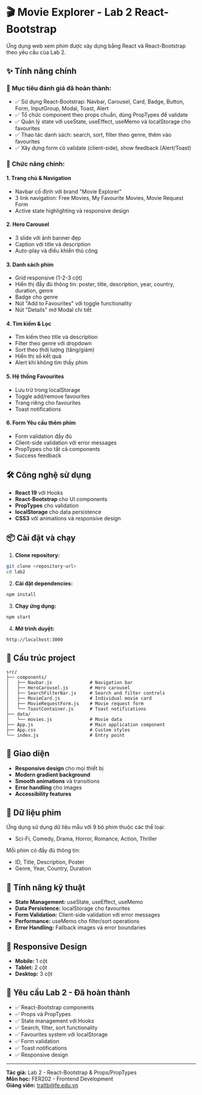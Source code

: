 # 🎬 Movie Explorer - Lab 2 React-Bootstrap

Ứng dụng web xem phim được xây dựng bằng React và React-Bootstrap theo yêu cầu của Lab 2.

## ✨ Tính năng chính

### 🎯 **Mục tiêu đánh giá đã hoàn thành:**
- ✅ Sử dụng React-Bootstrap: Navbar, Carousel, Card, Badge, Button, Form, InputGroup, Modal, Toast, Alert
- ✅ Tổ chức component theo props chuẩn, dùng PropTypes để validate
- ✅ Quản lý state với useState, useEffect, useMemo và localStorage cho favourites
- ✅ Thao tác danh sách: search, sort, filter theo genre, thêm vào favourites
- ✅ Xây dựng form có validate (client-side), show feedback (Alert/Toast)

### 🚀 **Chức năng chính:**

#### 1. **Trang chủ & Navigation**
- Navbar cố định với brand "Movie Explorer"
- 3 link navigation: Free Movies, My Favourite Movies, Movie Request Form
- Active state highlighting và responsive design

#### 2. **Hero Carousel**
- 3 slide với ảnh banner đẹp
- Caption với title và description
- Auto-play và điều khiển thủ công

#### 3. **Danh sách phim**
- Grid responsive (1-2-3 cột)
- Hiển thị đầy đủ thông tin: poster, title, description, year, country, duration, genre
- Badge cho genre
- Nút "Add to Favourites" với toggle functionality
- Nút "Details" mở Modal chi tiết

#### 4. **Tìm kiếm & Lọc**
- Tìm kiếm theo title và description
- Filter theo genre với dropdown
- Sort theo thời lượng (tăng/giảm)
- Hiển thị số kết quả
- Alert khi không tìm thấy phim

#### 5. **Hệ thống Favourites**
- Lưu trữ trong localStorage
- Toggle add/remove favourites
- Trang riêng cho favourites
- Toast notifications

#### 6. **Form Yêu cầu thêm phim**
- Form validation đầy đủ
- Client-side validation với error messages
- PropTypes cho tất cả components
- Success feedback

## 🛠️ **Công nghệ sử dụng**

- **React 19** với Hooks
- **React-Bootstrap** cho UI components
- **PropTypes** cho validation
- **localStorage** cho data persistence
- **CSS3** với animations và responsive design

## 📦 **Cài đặt và chạy**

1. **Clone repository:**
```bash
git clone <repository-url>
cd lab2
```

2. **Cài đặt dependencies:**
```bash
npm install
```

3. **Chạy ứng dụng:**
```bash
npm start
```

4. **Mở trình duyệt:**
```
http://localhost:3000
```

## 📁 **Cấu trúc project**

```
src/
├── components/
│   ├── Navbar.js              # Navigation bar
│   ├── HeroCarousel.js        # Hero carousel
│   ├── SearchFilterBar.js     # Search and filter controls
│   ├── MovieCard.js           # Individual movie card
│   ├── MovieRequestForm.js    # Movie request form
│   └── ToastContainer.js      # Toast notifications
├── data/
│   └── movies.js              # Movie data
├── App.js                     # Main application component
├── App.css                    # Custom styles
└── index.js                   # Entry point
```

## 🎨 **Giao diện**

- **Responsive design** cho mọi thiết bị
- **Modern gradient background**
- **Smooth animations** và transitions
- **Error handling** cho images
- **Accessibility features**

## 📝 **Dữ liệu phim**

Ứng dụng sử dụng dữ liệu mẫu với 9 bộ phim thuộc các thể loại:
- Sci-Fi, Comedy, Drama, Horror, Romance, Action, Thriller

Mỗi phim có đầy đủ thông tin:
- ID, Title, Description, Poster
- Genre, Year, Country, Duration

## 🔧 **Tính năng kỹ thuật**

- **State Management:** useState, useEffect, useMemo
- **Data Persistence:** localStorage cho favourites
- **Form Validation:** Client-side validation với error messages
- **Performance:** useMemo cho filter/sort operations
- **Error Handling:** Fallback images và error boundaries

## 📱 **Responsive Design**

- **Mobile:** 1 cột
- **Tablet:** 2 cột  
- **Desktop:** 3 cột

## 🎯 **Yêu cầu Lab 2 - Đã hoàn thành**

- ✅ React-Bootstrap components
- ✅ Props và PropTypes
- ✅ State management với Hooks
- ✅ Search, filter, sort functionality
- ✅ Favourites system với localStorage
- ✅ Form validation
- ✅ Toast notifications
- ✅ Responsive design

---

**Tác giả:** Lab 2 - React-Bootstrap & Props/PropTypes  
**Môn học:** FER202 - Frontend Development  
**Giảng viên:** traltb@fe.edu.vn
